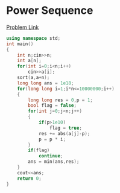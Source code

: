 # Power Sequence

[Problem Link](https://codeforces.com/problemset/problem/1397/B)

```cpp
using namespace std;
int main()
{
    int n;cin>>n;
    int a[n];
    for(int i=0;i<n;i++)
        cin>>a[i];
    sort(a,a+n);
    long long ans = 1e18;
    for(long long i=1;i*n<=10000000;i++)
    {
        long long res = 0,p = 1;
        bool flag = false;
        for(int j=0;j<n;j++)
        {
            if(p>1e10)
                flag = true;
            res += abs(a[j]-p);
            p = p * i;
        }
        if(flag)
            continue;
        ans = min(ans,res);
    }
    cout<<ans;
    return 0;
}
```
